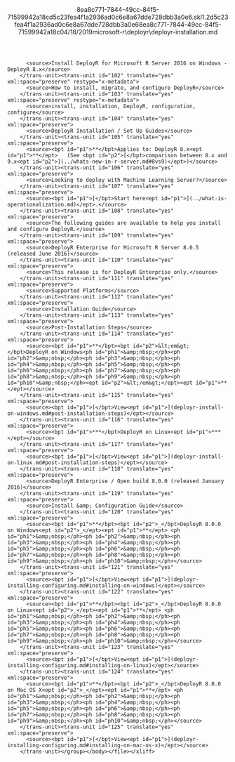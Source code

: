 <?xml version="1.0"?><xliff version="1.2" xmlns="urn:oasis:names:tc:xliff:document:1.2" xmlns:xsi="http://www.w3.org/2001/XMLSchema-instance" xsi:schemaLocation="urn:oasis:names:tc:xliff:document:1.2 xliff-core-1.2-transitional.xsd"><file datatype="xml" original="deployr-installation.md" source-language="en-US" target-language="en-US"><header><tool tool-id="mdxliff" tool-name="mdxliff" tool-version="1.0-d1654b2" tool-company="Microsoft" /><xliffext:skl_file_name xmlns:xliffext="urn:microsoft:content:schema:xliffextensions">8ea8c771-7844-49cc-84f5-71599942a18cd5c23fea4f1a2936ad0c6e8a67dde728dbb3a0e6.skl</xliffext:skl_file_name><xliffext:version xmlns:xliffext="urn:microsoft:content:schema:xliffextensions">1.2</xliffext:version><xliffext:ms.openlocfilehash xmlns:xliffext="urn:microsoft:content:schema:xliffextensions">d5c23fea4f1a2936ad0c6e8a67dde728dbb3a0e6</xliffext:ms.openlocfilehash><xliffext:ms.sourcegitcommit xmlns:xliffext="urn:microsoft:content:schema:xliffextensions">8ea8c771-7844-49cc-84f5-71599942a18c</xliffext:ms.sourcegitcommit><xliffext:ms.lasthandoff xmlns:xliffext="urn:microsoft:content:schema:xliffextensions">04/18/2019</xliffext:ms.lasthandoff><xliffext:ms.openlocfilepath xmlns:xliffext="urn:microsoft:content:schema:xliffextensions">microsoft-r\deployr\deployr-installation.md</xliffext:ms.openlocfilepath></header><body><group id="content" extype="content"><trans-unit id="101" translate="yes" xml:space="preserve" restype="x-metadata">
          <source>Install DeployR for Microsoft R Server 2016 on Windows - DeployR 8.x</source>
        </trans-unit><trans-unit id="102" translate="yes" xml:space="preserve" restype="x-metadata">
          <source>How to install, migrate, and configure DeployR</source>
        </trans-unit><trans-unit id="103" translate="yes" xml:space="preserve" restype="x-metadata">
          <source>install, installation, DeployR, configuration, configure</source>
        </trans-unit><trans-unit id="104" translate="yes" xml:space="preserve">
          <source>DeployR Installation / Set Up Guides</source>
        </trans-unit><trans-unit id="105" translate="yes" xml:space="preserve">
          <source><bpt id="p1">**</bpt>Applies to: DeployR 8.x<ept id="p1">**</ept>   (See <bpt id="p2">[</bpt>comparison between 8.x and 9.x<ept id="p2">](../whats-new-in-r-server.md#8vs9)</ept>)</source>
        </trans-unit><trans-unit id="106" translate="yes" xml:space="preserve">
          <source>Looking to deploy with Machine Learning Server?</source>
        </trans-unit><trans-unit id="107" translate="yes" xml:space="preserve">
          <source><bpt id="p1">[</bpt>Start here<ept id="p1">](../what-is-operationalization.md)</ept>.</source>
        </trans-unit><trans-unit id="108" translate="yes" xml:space="preserve">
          <source>The following guides are available to help you install and configure DeployR.</source>
        </trans-unit><trans-unit id="109" translate="yes" xml:space="preserve">
          <source>DeployR Enterprise for Microsoft R Server 8.0.5 (released June 2016)</source>
        </trans-unit><trans-unit id="110" translate="yes" xml:space="preserve">
          <source>This release is for DeployR Enterprise only.</source>
        </trans-unit><trans-unit id="111" translate="yes" xml:space="preserve">
          <source>Supported Platforms</source>
        </trans-unit><trans-unit id="112" translate="yes" xml:space="preserve">
          <source>Installation Guide</source>
        </trans-unit><trans-unit id="113" translate="yes" xml:space="preserve">
          <source>Post-Installation Steps</source>
        </trans-unit><trans-unit id="114" translate="yes" xml:space="preserve">
          <source><bpt id="p1">**</bpt><bpt id="p2">&lt;em&gt;</bpt>DeployR on Windows<ph id="ph1">&amp;nbsp;</ph><ph id="ph2">&amp;nbsp;</ph><ph id="ph3">&amp;nbsp;</ph><ph id="ph4">&amp;nbsp;</ph><ph id="ph5">&amp;nbsp;</ph><ph id="ph6">&amp;nbsp;</ph><ph id="ph7">&amp;nbsp;</ph><ph id="ph8">&amp;nbsp;</ph><ph id="ph9">&amp;nbsp;</ph><ph id="ph10">&amp;nbsp;</ph><ept id="p2">&lt;/em&gt;</ept><ept id="p1">**</ept></source>
        </trans-unit><trans-unit id="115" translate="yes" xml:space="preserve">
          <source><bpt id="p1">[</bpt>View<ept id="p1">](deployr-install-on-windows.md#post-installation-steps)</ept></source>
        </trans-unit><trans-unit id="116" translate="yes" xml:space="preserve">
          <source><bpt id="p1">***</bpt>DeployR on Linux<ept id="p1">***</ept></source>
        </trans-unit><trans-unit id="117" translate="yes" xml:space="preserve">
          <source><bpt id="p1">[</bpt>View<ept id="p1">](deployr-install-on-linux.md#post-installation-steps)</ept></source>
        </trans-unit><trans-unit id="118" translate="yes" xml:space="preserve">
          <source>DeployR Enterprise / Open build 8.0.0 (released January 2016)</source>
        </trans-unit><trans-unit id="119" translate="yes" xml:space="preserve">
          <source>Install &amp; Configuration Guide</source>
        </trans-unit><trans-unit id="120" translate="yes" xml:space="preserve">
          <source><bpt id="p1">**</bpt><bpt id="p2">_</bpt>DeployR 8.0.0 on Windows<ept id="p2">_</ept><ept id="p1">**</ept> <ph id="ph1">&amp;nbsp;</ph><ph id="ph2">&amp;nbsp;</ph><ph id="ph3">&amp;nbsp;</ph><ph id="ph4">&amp;nbsp;</ph><ph id="ph5">&amp;nbsp;</ph><ph id="ph6">&amp;nbsp;</ph><ph id="ph7">&amp;nbsp;</ph><ph id="ph8">&amp;nbsp;</ph><ph id="ph9">&amp;nbsp;</ph><ph id="ph10">&amp;nbsp;</ph></source>
        </trans-unit><trans-unit id="121" translate="yes" xml:space="preserve">
          <source><bpt id="p1">[</bpt>View<ept id="p1">](deployr-installing-configuring.md#installing-on-windows)</ept></source>
        </trans-unit><trans-unit id="122" translate="yes" xml:space="preserve">
          <source><bpt id="p1">**</bpt><bpt id="p2">_</bpt>DeployR 8.0.0 on Linux<ept id="p2">_</ept><ept id="p1">**</ept> <ph id="ph1">&amp;nbsp;</ph><ph id="ph2">&amp;nbsp;</ph><ph id="ph3">&amp;nbsp;</ph><ph id="ph4">&amp;nbsp;</ph><ph id="ph5">&amp;nbsp;</ph><ph id="ph6">&amp;nbsp;</ph><ph id="ph7">&amp;nbsp;</ph><ph id="ph8">&amp;nbsp;</ph><ph id="ph9">&amp;nbsp;</ph><ph id="ph10">&amp;nbsp;</ph></source>
        </trans-unit><trans-unit id="123" translate="yes" xml:space="preserve">
          <source><bpt id="p1">[</bpt>View<ept id="p1">](deployr-installing-configuring.md#installing-on-linux)</ept></source>
        </trans-unit><trans-unit id="124" translate="yes" xml:space="preserve">
          <source><bpt id="p1">**</bpt><bpt id="p2">_</bpt>DeployR 8.0.0 on Mac OS X<ept id="p2">_</ept><ept id="p1">**</ept> <ph id="ph1">&amp;nbsp;</ph><ph id="ph2">&amp;nbsp;</ph><ph id="ph3">&amp;nbsp;</ph><ph id="ph4">&amp;nbsp;</ph><ph id="ph5">&amp;nbsp;</ph><ph id="ph6">&amp;nbsp;</ph><ph id="ph7">&amp;nbsp;</ph><ph id="ph8">&amp;nbsp;</ph><ph id="ph9">&amp;nbsp;</ph><ph id="ph10">&amp;nbsp;</ph></source>
        </trans-unit><trans-unit id="125" translate="yes" xml:space="preserve">
          <source><bpt id="p1">[</bpt>View<ept id="p1">](deployr-installing-configuring.md#installing-on-mac-os-x)</ept></source>
        </trans-unit></group></body></file></xliff>